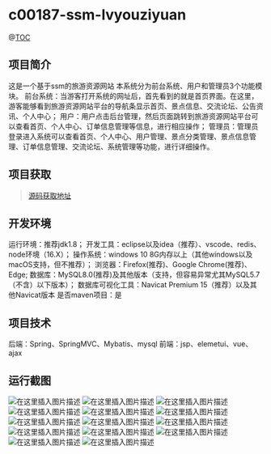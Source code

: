 # c00187-ssm-lvyouziyuan

@[TOC](基于SSM的旅游资源网站管理系统（论文+PPT）)

## 项目简介

这是一个基于ssm的旅游资源网站
本系统分为前台系统、用户和管理员3个功能模块。
前台系统：当游客打开系统的网址后，首先看到的就是首页界面。在这里，游客能够看到旅游资源网站平台的导航条显示首页、景点信息、交流论坛、公告资讯、个人中心；
用户：用户点击后台管理，然后页面跳转到旅游资源网站平台可以查看首页、个人中心、订单信息管理等信息，进行相应操作；
管理员：管理员登录进入系统可以查看首页、个人中心、用户管理、景点分类管理、景点信息管理、订单信息管理、交流论坛、系统管理等功能，进行详细操作。


## 项目获取
> [源码获取地址](http://www.manoncode.cn/details?id=187)

 
## 开发环境

运行环境：推荐jdk1.8；
开发工具：eclipse以及idea（推荐）、vscode、redis、node环境（16.X）；
操作系统：windows 10 8G内存以上（其他windows以及macOS支持，但不推荐）；
浏览器：Firefox(推荐)、Google Chrome(推荐)、Edge;
数据库：MySQL8.0(推荐)及其他版本（支持，但容易异常尤其MySQL5.7（不含）以下版本）；
数据库可视化工具：Navicat Premium 15（推荐）以及其他Navicat版本
是否maven项目：是

## 项目技术
 
后端：Spring、SpringMVC、Mybatis、mysql
前端：jsp、elemetui、vue、ajax



## 运行截图
![在这里插入图片描述](https://img-blog.csdnimg.cn/direct/e3dc8a59924a46bfaea825c38efd87f8.png#pic_center)
![在这里插入图片描述](https://img-blog.csdnimg.cn/direct/3774e3225eed4566afe926f9742d6afa.png#pic_center)
![在这里插入图片描述](https://img-blog.csdnimg.cn/direct/a355b29074ef4e59851275b849bba5ba.png#pic_center)
![在这里插入图片描述](https://img-blog.csdnimg.cn/direct/70735e1edb9447709d3d53d1e71daaa2.png#pic_center)
![在这里插入图片描述](https://img-blog.csdnimg.cn/direct/6b7964dcf7f04b6495f90f6fd6805cc8.png#pic_center)
![在这里插入图片描述](https://img-blog.csdnimg.cn/direct/57b34660ba0448a6bbe5a53075dd3af6.png#pic_center)
![在这里插入图片描述](https://img-blog.csdnimg.cn/direct/55cb3bf8804c449fa899f5417fb0f7dd.png#pic_center)
![在这里插入图片描述](https://img-blog.csdnimg.cn/direct/a697f27621d24fbeba6f9a754ce8a24a.png#pic_center)
![在这里插入图片描述](https://img-blog.csdnimg.cn/direct/49610c2a368644389cd64bd345841636.png#pic_center)
![在这里插入图片描述](https://img-blog.csdnimg.cn/direct/b2f9b597daec472295de3bc34b3e4393.png#pic_center)
![在这里插入图片描述](https://img-blog.csdnimg.cn/direct/2dca352928e047c5a673f89182c72250.png#pic_center)
![在这里插入图片描述](https://img-blog.csdnimg.cn/direct/2ff053c71fc849eeb363234b27741ad0.png#pic_center)
![在这里插入图片描述](https://img-blog.csdnimg.cn/direct/0a9d39184dcc4ee08cab6b19f78e9178.png#pic_center)
![在这里插入图片描述](https://img-blog.csdnimg.cn/direct/6f9d42b246e74456b2cb8cac5715303b.png#pic_center)


